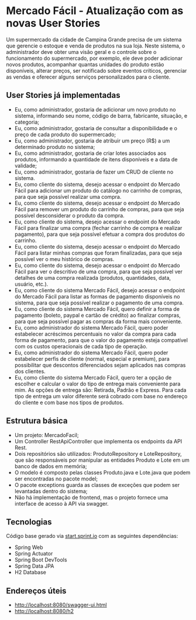 # Mercado Fácil - Atualização com as novas User Stories
 
Um supermercado da cidade de Campina Grande precisa de um sistema que gerencie o estoque e venda de produtos na sua loja. Neste sistema, o administrador deve obter uma visão geral e o controle sobre o funcionamento do supermercado, por exemplo, ele deve poder adicionar novos produtos, acompanhar quantas unidades do produto estão disponíveis, alterar preços, ser notificado sobre eventos críticos, gerenciar as vendas e oferecer alguns serviços personalizados para o cliente.

## User Stories já implementadas

- Eu, como administrador, gostaria de adicionar um novo produto no sistema,
informando seu nome, código de barra, fabricante, situação, e categoria;
- Eu, como administrador, gostaria de consultar a disponibilidade e o preço de cada
produto do supermercado;
- Eu, como administrador, gostaria de atribuir um preço (R$) a um determinado
produto no sistema;
- Eu, como administrador, gostaria de criar lotes associados aos produtos,
informando a quantidade de itens disponíveis e a data de validade;
- Eu, como administrador, gostaria de fazer um CRUD de cliente no sistema.
- Eu, como cliente do sistema, desejo acessar o endpoint do Mercado Fácil para adicionar um produto do catálogo no carrinho de compras, para que seja possível realizar uma compra.
- Eu, como cliente do sistema, desejo acessar o endpoint do Mercado Fácil para remover um produto do carrinho de compras, para que seja possível desconsiderar o produto da compra.
- Eu, como cliente do sistema, desejo acessar o endpoint do Mercado Fácil para finalizar uma compra (fechar carrinho de compra e realizar pagamento), para que seja possível efetuar a compra dos produtos do carrinho.
- Eu, como cliente do sistema, desejo acessar o endpoint do Mercado Fácil para listar minhas compras que foram finalizadas, para que seja possível ver o meu histórico de compras.
- Eu, como cliente do sistema, desejo acessar o endpoint do Mercado Fácil para ver o descritivo de uma compra, para que seja possível ver detalhes de uma compra realizada (produtos, quantidades, data, usuário, etc.).
- Eu, como cliente do sistema Mercado Fácil, desejo acessar o endpoint do Mercado Fácil para listar as formas de pagamento disponíveis no sistema, para que seja possível realizar o pagamento de uma compra.
- Eu, como cliente do sistema Mercado Fácil, quero definir a forma de pagamento (boleto, paypal e cartão de crédito) ao finalizar compras, para que seja possível pagar as compras da forma mais conveniente.
- Eu, como administrador do sistema Mercado Fácil, quero poder estabelecer acréscimos percentuais no valor da compra para cada forma de pagamento, para que o valor do pagamento esteja compatível com os custos operacionais de cada tipo de operação.
- Eu, como administrador do sistema Mercado Fácil, quero poder estabelecer perfis de cliente (normal, especial e premium), para possibilitar que descontos diferenciados sejam aplicados nas compras dos clientes.
- Eu, como cliente do sistema Mercado Fácil, quero ter a opção de escolher e calcular o valor do tipo de entrega mais conveniente para mim. As opções de entrega são: Retirada, Padrão e Express. Para cada tipo de entrega um valor diferente será cobrado com base no endereço do cliente e com base nos tipos de produtos.

## Estrutura básica

- Um projeto: MercadoFacil;
- Um Controller RestApiController que implementa os endpoints da API Rest.
- Dois repositórios são utilizados: ProdutoRepository e LoteRepository, que são responsáveis por manipular as entidades Produto e Lote em um banco de dados em memória;
- O modelo é composto pelas classes Produto.java e Lote.java que podem ser
encontradas no pacote model;
- O pacote exceptions guarda as classes de exceções que podem ser levantadas
dentro do sistema;
- Não há implementação de frontend, mas o projeto fornece uma interface de acesso à API via swagger.

## Tecnologias
Código base gerado via [start.sprint.io](https://start.spring.io/#!type=maven-project&language=java&platformVersion=2.3.3.RELEASE&packaging=jar&jvmVersion=1.8&groupId=com.example&artifactId=EstoqueFacil&name=EstoqueFacil&description=Projeto%20Estoque%20Facil&packageName=com.example.EstoqueFacil&dependencies=web,actuator,devtools,data-jpa,h2) com as seguintes dependências:  

- Spring Web
- Spring Actuator
- Spring Boot DevTools
- Spring Data JPA
- H2 Database

## Endereços úteis

- [http://localhost:8080/swagger-ui.html](http://localhost:8080/swagger-ui.html)
- [http://localhost:8080/h2](http://localhost:8080/h2)


